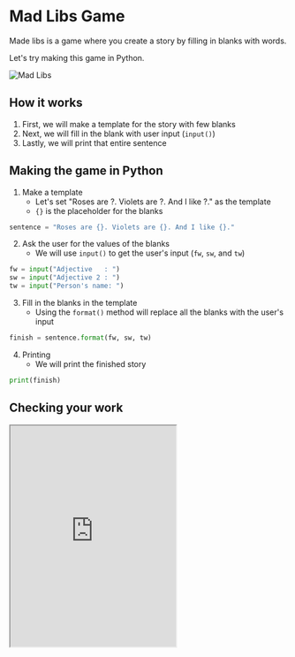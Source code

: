 # Mad Libs Game

Made libs is a game where you create a story by filling in blanks with words.

Let's try making this game in Python.

![Mad Libs](https://encrypted-tbn0.gstatic.com/images?q=tbn:ANd9GcRUnR3OVF_3m7noHBoE4X3o7t7id6ONlGD60g&usqp=CAU)

## How it works

1. First, we will make a template for the story with few blanks
2. Next, we will fill in the blank with user input (`input()`)
3. Lastly, we will print that entire sentence

## Making the game in Python

1. Make a template
   - Let's set "Roses are ?. Violets are ?. And I like ?." as the template
   - `{}` is the placeholder for the blanks

```py
sentence = "Roses are {}. Violets are {}. And I like {}."
```

2. Ask the user for the values of the blanks
   - We will use `input()` to get the user's input (`fw`, `sw`, and `tw`)

```py
fw = input("Adjective   : ")
sw = input("Adjective 2 : ")
tw = input("Person's name: ")
```

3. Fill in the blanks in the template
   - Using the `format()` method will replace all the blanks with the user's input

```py
finish = sentence.format(fw, sw, tw)
```

4. Printing
   - We will print the finished story

```py
print(finish)
```

## Checking your work

<iframe
  loading="lazy"
  title="Python IDLE Trinket"
  src="https://trinket.io/embed/python3/4ddbc052d0"
  height="400"
/>
